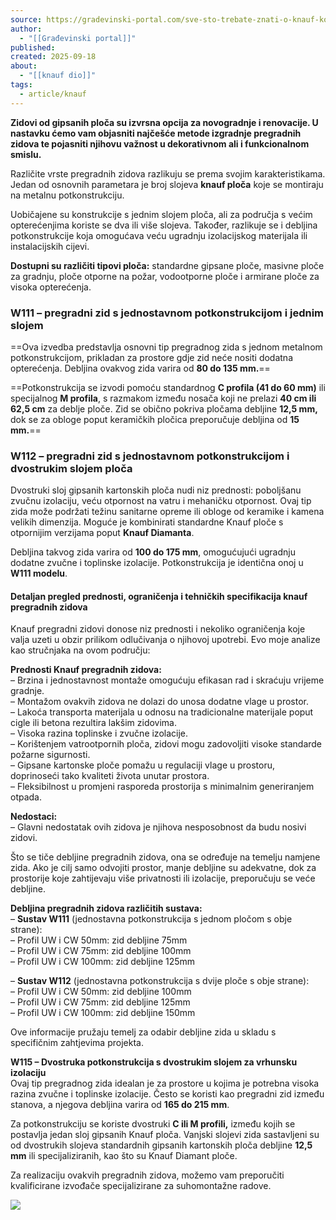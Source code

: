 ```yaml
---
source: https://gradevinski-portal.com/sve-sto-trebate-znati-o-knauf-konstrukcijama/
author:
  - "[[Građevinski portal]]"
published:
created: 2025-09-18
about:
  - "[[knauf dio]]"
tags:
  - article/knauf
---
```

**Zidovi od gipsanih ploča su izvrsna opcija za novogradnje i renovacije. U nastavku ćemo vam objasniti najčešće metode izgradnje pregradnih zidova te pojasniti njihovu važnost u dekorativnom ali i funkcionalnom smislu.**

Različite vrste pregradnih zidova razlikuju se prema svojim karakteristikama. Jedan od osnovnih parametara je broj slojeva **knauf ploča** koje se montiraju na metalnu potkonstrukciju.

Uobičajene su konstrukcije s jednim slojem ploča, ali za područja s većim opterećenjima koriste se dva ili više slojeva. Također, razlikuje se i debljina potkonstrukcije koja omogućava veću ugradnju izolacijskog materijala ili instalacijskih cijevi.

**Dostupni su različiti tipovi ploča:** standardne gipsane ploče, masivne ploče za gradnju, ploče otporne na požar, vodootporne ploče i armirane ploče za visoka opterećenja.

### W111 – pregradni zid s jednostavnom potkonstrukcijom i jednim slojem 

==Ova izvedba predstavlja osnovni tip pregradnog zida s jednom metalnom potkonstrukcijom, prikladan za prostore gdje zid neće nositi dodatna opterećenja. 
Debljina ovakvog zida varira od **80 do 135 mm.**==

==Potkonstrukcija se izvodi pomoću standardnog **C profila (41 do 60 mm)** ili specijalnog **M profila**, s razmakom između nosača koji ne prelazi **40 cm ili 62,5 cm** za deblje ploče.  Zid se obično pokriva pločama debljine **12,5 mm,** dok se za obloge poput keramičkih pločica preporučuje debljina od **15 mm.**==

### **W112 – pregradni zid s jednostavnom potkonstrukcijom i dvostrukim slojem ploča**  

Dvostruki sloj gipsanih kartonskih ploča nudi niz prednosti: poboljšanu zvučnu izolaciju, veću otpornost na vatru i mehaničku otpornost. Ovaj tip zida može podržati težinu sanitarne opreme ili obloge od keramike i kamena velikih dimenzija. Moguće je kombinirati standardne Knauf ploče s otpornijim verzijama poput **Knauf Diamanta**.

Debljina takvog zida varira od **100 do 175 mm**, omogućujući ugradnju dodatne zvučne i toplinske izolacije. Potkonstrukcija je identična onoj u **W111 modelu**.

#### Detaljan pregled prednosti, ograničenja i tehničkih specifikacija knauf pregradnih zidova

Knauf pregradni zidovi donose niz prednosti i nekoliko ograničenja koje valja uzeti u obzir prilikom odlučivanja o njihovoj upotrebi. Evo moje analize kao stručnjaka na ovom području:

**Prednosti Knauf pregradnih zidova:**  
– Brzina i jednostavnost montaže omogućuju efikasan rad i skraćuju vrijeme gradnje.  
– Montažom ovakvih zidova ne dolazi do unosa dodatne vlage u prostor.  
– Lakoća transporta materijala u odnosu na tradicionalne materijale poput cigle ili betona rezultira lakšim zidovima.  
– Visoka razina toplinske i zvučne izolacije.  
– Korištenjem vatrootpornih ploča, zidovi mogu zadovoljiti visoke standarde požarne sigurnosti.  
– Gipsane kartonske ploče pomažu u regulaciji vlage u prostoru, doprinoseći tako kvaliteti života unutar prostora.  
– Fleksibilnost u promjeni rasporeda prostorija s minimalnim generiranjem otpada.

**Nedostaci:**  
– Glavni nedostatak ovih zidova je njihova nesposobnost da budu nosivi zidovi.

Što se tiče debljine pregradnih zidova, ona se određuje na temelju namjene zida. Ako je cilj samo odvojiti prostor, manje debljine su adekvatne, dok za prostorije koje zahtijevaju više privatnosti ili izolacije, preporučuju se veće debljine.

**Debljina pregradnih zidova različitih sustava:**  
– **Sustav W111** (jednostavna potkonstrukcija s jednom pločom s obje strane):  
– Profil UW i CW 50mm: zid debljine 75mm  
– Profil UW i CW 75mm: zid debljine 100mm  
– Profil UW i CW 100mm: zid debljine 125mm

– **Sustav W112** (jednostavna potkonstrukcija s dvije ploče s obje strane):  
– Profil UW i CW 50mm: zid debljine 100mm  
– Profil UW i CW 75mm: zid debljine 125mm  
– Profil UW i CW 100mm: zid debljine 150mm

Ove informacije pružaju temelj za odabir debljine zida u skladu s specifičnim zahtjevima projekta.

**W115 – Dvostruka potkonstrukcija s dvostrukim slojem za vrhunsku izolaciju**  
Ovaj tip pregradnog zida idealan je za prostore u kojima je potrebna visoka razina zvučne i toplinske izolacije. Često se koristi kao pregradni zid između stanova, a njegova debljina varira od **165 do 215 mm**.

Za potkonstrukciju se koriste dvostruki **C ili M profili,** između kojih se postavlja jedan sloj gipsanih Knauf ploča. Vanjski slojevi zida sastavljeni su od dvostrukih slojeva standardnih gipsanih kartonskih ploča debljine **12,5 mm** ili specijaliziranih, kao što su Knauf Diamant ploče.

Za realizaciju ovakvih pregradnih zidova, možemo vam preporučiti kvalificirane izvođače specijalizirane za suhomontažne radove.

![](https://www.youtube.com/watch?v=S39Rd8pGcDk)

